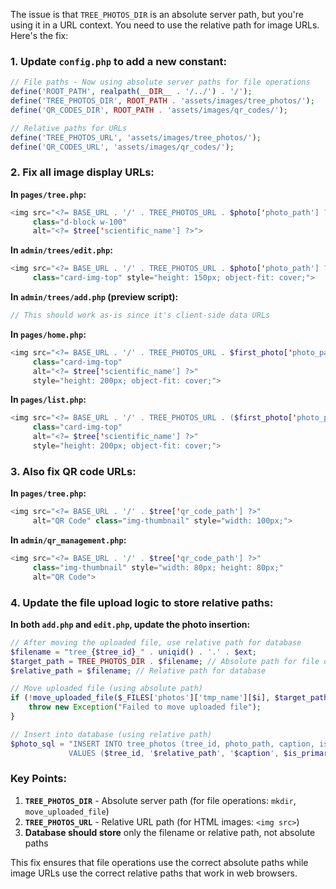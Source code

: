 The issue is that `TREE_PHOTOS_DIR` is an absolute server path, but you're using it in a URL context. You need to use the relative path for image URLs. Here's the fix:

### 1. Update `config.php` to add a new constant:

```php
// File paths - Now using absolute server paths for file operations
define('ROOT_PATH', realpath(__DIR__ . '/../') . '/');
define('TREE_PHOTOS_DIR', ROOT_PATH . 'assets/images/tree_photos/');
define('QR_CODES_DIR', ROOT_PATH . 'assets/images/qr_codes/');

// Relative paths for URLs
define('TREE_PHOTOS_URL', 'assets/images/tree_photos/');
define('QR_CODES_URL', 'assets/images/qr_codes/');
```

### 2. Fix all image display URLs:

**In `pages/tree.php`:**
```php
<img src="<?= BASE_URL . '/' . TREE_PHOTOS_URL . $photo['photo_path'] ?>" 
     class="d-block w-100" 
     alt="<?= $tree['scientific_name'] ?>">
```

**In `admin/trees/edit.php`:**
```php
<img src="<?= BASE_URL . '/' . TREE_PHOTOS_URL . $photo['photo_path'] ?>" 
     class="card-img-top" style="height: 150px; object-fit: cover;">
```

**In `admin/trees/add.php` (preview script):**
```javascript
// This should work as-is since it's client-side data URLs
```

**In `pages/home.php`:**
```php
<img src="<?= BASE_URL . '/' . TREE_PHOTOS_URL . $first_photo['photo_path'] ?>" 
     class="card-img-top" 
     alt="<?= $tree['scientific_name'] ?>" 
     style="height: 200px; object-fit: cover;">
```

**In `pages/list.php`:**
```php
<img src="<?= BASE_URL . '/' . TREE_PHOTOS_URL . ($first_photo['photo_path'] ?? 'default.jpg') ?>" 
     class="card-img-top" 
     alt="<?= $tree['scientific_name'] ?>" 
     style="height: 200px; object-fit: cover;">
```

### 3. Also fix QR code URLs:

**In `pages/tree.php`:**
```php
<img src="<?= BASE_URL . '/' . $tree['qr_code_path'] ?>" 
     alt="QR Code" class="img-thumbnail" style="width: 100px;">
```

**In `admin/qr_management.php`:**
```php
<img src="<?= BASE_URL . '/' . $tree['qr_code_path'] ?>" 
     class="img-thumbnail" style="width: 80px; height: 80px;" 
     alt="QR Code">
```

### 4. Update the file upload logic to store relative paths:

**In both `add.php` and `edit.php`, update the photo insertion:**
```php
// After moving the uploaded file, use relative path for database
$filename = "tree_{$tree_id}_" . uniqid() . '.' . $ext;
$target_path = TREE_PHOTOS_DIR . $filename; // Absolute path for file operations
$relative_path = $filename; // Relative path for database

// Move uploaded file (using absolute path)
if (!move_uploaded_file($_FILES['photos']['tmp_name'][$i], $target_path)) {
    throw new Exception("Failed to move uploaded file");
}

// Insert into database (using relative path)
$photo_sql = "INSERT INTO tree_photos (tree_id, photo_path, caption, is_primary) 
             VALUES ($tree_id, '$relative_path', '$caption', $is_primary)";
```

### Key Points:

1. **`TREE_PHOTOS_DIR`** - Absolute server path (for file operations: `mkdir`, `move_uploaded_file`)
2. **`TREE_PHOTOS_URL`** - Relative URL path (for HTML images: `<img src>`)
3. **Database should store** only the filename or relative path, not absolute paths

This fix ensures that file operations use the correct absolute paths while image URLs use the correct relative paths that work in web browsers.